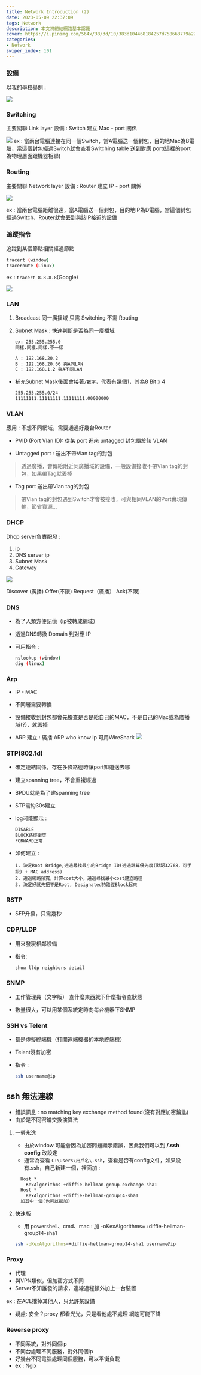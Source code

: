 ```yaml
---
title: Network Introduction (2)
date: 2023-05-09 22:37:09
tags: Network
description: 本文將總結網路基本認識
cover: https://i.pinimg.com/564x/38/3d/10/383d104468184257d758663779a22856.jpg
categories:
- Network
swiper_index: 101
---
```


### 設備 

以我的學校舉例 :

![](network-Intro-2/device2.png)

### Switching

主要關聯 Link layer
設備 : Switch
建立 Mac - port 關係

![](network-Intro-2/switch.png)
ex : 當兩台電腦連接在同一個Switch，當A電腦送一個封包，目的地Mac為B電腦，當這個封包經過Switch就會查看Switching table 送到對應 port(這裡的port為物理層面跟機器相聯)

### Routing

主要關聯 Network layer
設備 : Router
建立 IP - port 關係

![](network-Intro-2/router.png)

ex : 當兩台電腦距離很遠，當A電腦送一個封包，目的地IP為D電腦，當這個封包經過Switch、Router就會丟到與該IP接近的設備

### 追蹤指令

追蹤到某個節點相關經過節點

```bash
tracert (window)
traceroute (Linux)
```

ex :
`tracert 8.8.8.8`(Google)

![](network-Intro-2/trace.png)

### LAN

1. Broadcast
同一廣播域 只需 Switching 不需 Routing

2. Subnet Mask : 快速判斷是否為同一廣播域

    ```txt
    ex: 255.255.255.0
    同樣.同樣.同樣.不一樣
    ```

    ```txt
    A : 192.168.20.2
    B : 192.168.20.66 與A同LAN
    C : 192.168.1.2 與A不同LAN
    ```

- 補充Subnet Mask後面會接著`/數字`，代表有幾個1，其為8 Bit x 4

  ```txt
  255.255.255.0/24
  11111111.11111111.11111111.00000000
  ```

### VLAN

應用 : 不想不同網域，需要通過好幾台Router

- PVID (Port Vlan ID):
  從某 port 進來 untagged 封包屬於該 VLAN

- Untagged port :
  送出不帶Vlan tag的封包

>透過廣播，會傳給附近同廣播域的設備，一般設備接收不帶Vlan tag的封包，如果帶Tag就丟掉

- Tag port
  送出帶Vlan tag的封包

>帶Vlan tag的封包遇到Switch才會被接收，可與相同VLAN的Port實現傳輸，節省資源...

### DHCP

Dhcp server負責配發 :

1. ip
2. DNS server ip
3. Subnet Mask
4. Gateway

![](network-Intro-2/dhvp.png)

Discover (廣播)
Offer(不限)
Request（廣播）
Ack(不限)

### DNS

- 為了人類方便記億（ip被轉成網域）
- 透過DNS轉換 Domain 到對應 IP
- 可用指令 :
  
  ```sh
  nslookup (window)
  dig (linux)
  ```

### Arp

- IP - MAC
- 不同層需要轉換
- 設備接收到封包都會先檢查是否是給自己的MAC，不是自己的Mac或為廣播域(?)，就丟掉

- ARP 建立 :
廣播 ARP who know ip
可用WireShark
![](network-Intro-2/surk.png)

### STP(802.1d)

- 確定連結關係，存在多條路徑時讓port知道送去哪
- 建立spanning tree，不會重複經過
- BPDU就是為了建spanning tree

- STP需約30s建立
- log可能顯示 :
  
  ```txt
  DISABLE
  BLOCK路徑衝突
  FORWARD正常
  ```

- 如何建立 :
  
  ```TXT
  1. 決定Root Bridge,透過尋找最小的Bridge ID(透過計算優先度(默認32768，可手設) + MAC address)
  2. 透過網路頻寬，計算cost大小，通過尋找最小cost建立路徑
  3. 決定好就先把不是Root, Designated的路徑Block起來
  ```

### RSTP

- SFP升級，只需幾秒

### CDP/LLDP

- 用來發現相鄰設備
- 指令:

  ```sh
  show lldp neighbors detail
  ```

### SNMP

- 工作管理員（文字版）
查什麼東西就下什麼指令查狀態

- 數量很大，可以用某個系統定時向每台機器下SNMP

### SSH vs Telent

- 都是虛擬終端機（打開遠端機器的本地終端機）
- Telent沒有加密

- 指令 :

  ```sh
  ssh username@ip
  ```

## ssh 無法連線

- 錯誤訊息 : no matching key exchange method found(沒有對應加密鑰匙)
- 由於是不同密鑰交換演算法

1. 一勞永逸
   - 由於window 可能會因為加密問題顯示錯誤，因此我們可以到 **/.ssh config** 改設定
   - 通常為查看 `C:\Users\用戶名\.ssh`，查看是否有config文件，如果没有.ssh，自己新建一個，裡面加 :

    ``` txt
      Host *
        KexAlgorithms +diffie-hellman-group-exchange-sha1
      Host *
        KexAlgorithms +diffie-hellman-group14-sha1
      加其中一個(也可以都加)
    ```

2. 快速版
   - 用 powershell、cmd、mac : 加 -oKexAlgorithms=+diffie-hellman-group14-sha1
  
    ```sh
    ssh -oKexAlgorithms=+diffie-hellman-group14-sha1 username@ip
    ```

### Proxy

- 代理
- 與VPN類似，但加密方式不同
- Server不知誰發的請求，連線過程額外加上一台裝置

ex : 在ACL擋掉其他人，只允許某設備

- 疑慮:
  安全？proxy 都看光光，只是看他處不處理
  網速可能下降

### Reverse proxy

- 不同系統，對外同個ip
- 不同台處理不同服務，對外同個ip
- 好幾台不同電腦處理同個服務，可以平衡負載
- ex : Ngix

<!-- ### DHCP Snooping 
當從dhcp得ip,由此設Arp
防止自行設定IP
DAI 
uplink trust
IpSG
不是dhcp流量不理 -->

